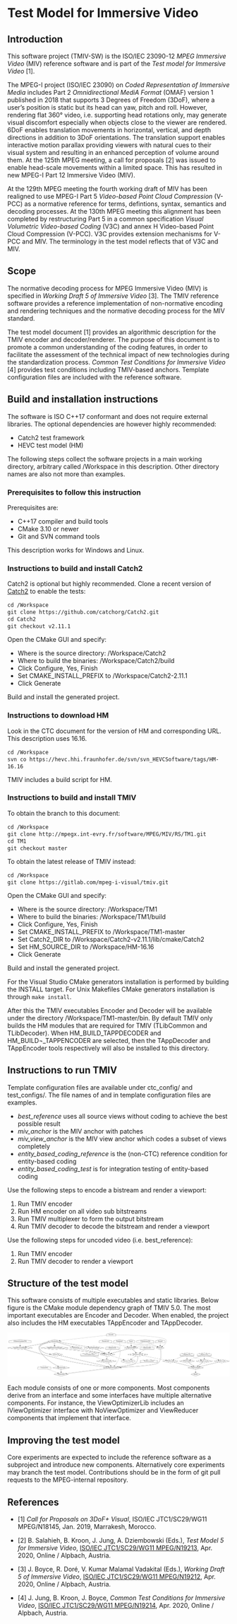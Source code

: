 # Test Model for Immersive Video

## Introduction

This software project (TMIV-SW) is the ISO/IEC 23090-12 *MPEG Immersive Video* (MIV) 
reference software and is part of the *Test model for Immersive Video* [1].

The MPEG-I project (ISO/IEC 23090) on *Coded Representation of Immersive Media*
includes Part 2 *Omnidirectional MediA Format* (OMAF) version 1 published in 2018 that supports 3 
Degrees of Freedom (3DoF), where a user’s position is static but its head can yaw, pitch and roll.
However, rendering flat 360° video, i.e. supporting head rotations only, may generate visual 
discomfort especially when objects close to the viewer are rendered. 6DoF enables translation 
movements in horizontal, vertical, and depth directions in addition to 3DoF orientations. The 
translation support enables interactive motion parallax providing viewers with natural cues to their
visual system and resulting in an enhanced perception of volume around them. At the 125th MPEG 
meeting, a call for proposals [2] was issued to enable head-scale movements within a limited space. 
This has resulted in new MPEG-I Part 12 Immersive Video (MIV).

At the 129th MPEG meeting the fourth working draft of MIV has been realigned to use MPEG-I Part 5
*Video-based Point Cloud Compression* (V-PCC) as a normative reference for terms, defintions, syntax,
semantics and decoding processes. At the 130th MPEG meeting this alignment has been completed by
restructuring Part 5 in a common specification *Visual Volumetric Video-based Coding* (V3C) and annex H
Video-based Point Cloud Compression (V-PCC). V3C provides extension mechanisms for V-PCC and MIV.
The terminology in the test model reflects that of V3C and MIV.

## Scope

The normative decoding process for MPEG Immersive Video (MIV) is specified in
*Working Draft 5 of Immersive Video* [3]. The TMIV reference software provides a reference implementation
of non-normative encoding and rendering techniques and the normative decoding process for the MIV 
standard.

The test model document [1] provides an algorithmic description for the TMIV encoder and 
decoder/renderer. The purpose of this document is to promote a common understanding of the coding
features, in order to facilitate the assessment of the technical impact of new technologies during
the standardization process. *Common Test Conditions for Immersive Video* [4] provides test conditions
including TMIV-based anchors. Template configuration files are included with the reference software.

## Build and installation instructions

The software is ISO C++17 conformant and does not require external libraries. 
The optional dependencies are however highly recommended:

 *	Catch2 test framework
 *	HEVC test model (HM)
	
The following steps collect the software projects in a main working directory,
arbitrary called /Workspace in this description. Other directory names are also
not more than examples.

### Prerequisites to follow this instruction

Prerequisites are:

  * C++17 compiler and build tools
  * CMake 3.10 or newer
  * Git and SVN command tools

This description works for Windows and Linux. 

### Instructions to build and install Catch2

Catch2 is optional but highly recommended. Clone a recent version of
[Catch2](https://github.com/catchorg/Catch2.git) to enable the tests:

    cd /Workspace
    git clone https://github.com/catchorg/Catch2.git
    cd Catch2
    git checkout v2.11.1

Open the CMake GUI and specify:

  * Where is the source directory: /Workspace/Catch2
  * Where to build the binaries: /Workspace/Catch2/build
  * Click Configure, Yes, Finish
  * Set CMAKE_INSTALL_PREFIX to /Workspace/Catch2-2.11.1
  * Click Generate

Build and install the generated project.

### Instructions to download HM

Look in the CTC document for the version of HM and corresponding URL. This
description uses 16.16.

    cd /Workspace
    svn co https://hevc.hhi.fraunhofer.de/svn/svn_HEVCSoftware/tags/HM-16.16

TMIV includes a build script for HM.

### Instructions to build and install TMIV

To obtain the branch to this document:

    cd /Workspace
    git clone http://mpegx.int-evry.fr/software/MPEG/MIV/RS/TM1.git
    cd TM1
    git checkout master
    
To obtain the latest release of TMIV instead:

    cd /Workspace
    git clone https://gitlab.com/mpeg-i-visual/tmiv.git
    
Open the CMake GUI and specify:

  * Where is the source directory: /Workspace/TM1
  * Where to build the binaries: /Workspace/TM1/build
  * Click Configure, Yes, Finish
  * Set CMAKE_INSTALL_PREFIX to /Workspace/TM1-master
  * Set Catch2_DIR to /Workspace/Catch2-v2.11.1/lib/cmake/Catch2
  * Set HM_SOURCE_DIR to /Workspace/HM-16.16
  * Click Generate

Build and install the generated project. 

For the Visual Studio CMake generators installation is performed by building the
INSTALL target. For Unix Makefiles CMake generators installation is through 
`make install`.

After this the TMIV executables Encoder and Decoder will be available under the
directory /Workspace/TM1-master/bin. By default TMIV only builds the HM modules
that are required for TMIV (TLibCommon and TLibDecoder). When
HM_BUILD_TAPPDECODER and HM_BUILD¬_TAPPENCODER are selected, then the
TAppDecoder and TAppEncoder tools respectively will also be installed to this
directory. 

## Instructions to run TMIV

Template configuration files are available under ctc_config/ and test_configs/. The file names of
and in template configuration files are examples.

  * *best_reference* uses all source views without coding to achieve the best possible result
  * *miv_anchor* is the MIV anchor with patches
  * *miv_view_anchor* is the MIV view anchor which codes a subset of views completely
  * *entity_based_coding_reference* is the (non-CTC) reference condition for entity-based coding
  * *entity_based_coding_test* is for integration testing of entity-based coding

Use the following steps to encode a bistream and render a viewport:

 1. Run TMIV encoder
 2. Run HM encoder on all video sub bitstreams
 3. Run TMIV multiplexer to form the output bitstream
 4. Run TMIV decoder to decode the bitstream and render a viewport

Use the following steps for uncoded video (i.e. best_reference):

 1. Run TMIV encoder
 4. Run TMIV decoder to render a viewport

## Structure of the test model

This software consists of multiple executables and static libraries. Below
figure is the CMake module dependency graph of TMIV 5.0. The most important
executables are Encoder and Decoder. When enabled, the project also includes the
HM executables TAppEncoder and TAppDecoder.

![CMake module graph](doc/module_graph.png)

Each module consists of one or more components. Most components derive from an
interface and some interfaces have multiple alternative components. For instance,
the ViewOptimizerLib includes an IViewOptimizer interface with NoViewOptimizer
and ViewReducer components that implement that interface.

## Improving the test model

Core experiments are expected to include the reference software as a subproject
and introduce new components. Alternatively core experiments may branch the test 
model. Contributions should be in the form of git pull requests to the
MPEG-internal repository.

## References

  * [1] *Call for Proposals on 3DoF+ Visual*, ISO/IEC JTC1/SC29/WG11 MPEG/N18145, Jan. 2019, Marrakesh,
Morocco.

  * [2] B. Salahieh, B. Kroon, J. Jung, A. Dziembowski (Eds.), *Test Model 5 for Immersive Video*,
[ISO/IEC JTC1/SC29/WG11 MPEG/N19213](https://isotc.iso.org/livelink/livelink?func=ll&objId=21282497&objAction=Open&nexturl=%2Flivelink%2Flivelink%3Ffunc%3Dll%26objId%3D21274865%26objAction%3Dbrowse%26viewType%3D1),
Apr. 2020, Online / Alpbach, Austria.

  * [3] J. Boyce, R. Doré, V. Kumar Malamal Vadakital (Eds.), *Working Draft 5 of Immersive Video*,
[ISO/IEC JTC1/SC29/WG11 MPEG/N19212](https://isotc.iso.org/livelink/livelink?func=ll&objId=21277683&objAction=Open&nexturl=%2Flivelink%2Flivelink%3Ffunc%3Dll%26objId%3D21274865%26objAction%3Dbrowse%26viewType%3D1),
Apr. 2020, Online / Alpbach, Austria.

  * [4] J. Jung, B. Kroon, J. Boyce, *Common Test Conditions for Immersive Video*,
[ISO/IEC JTC1/SC29/WG11 MPEG/N19214](https://isotc.iso.org/livelink/livelink?func=ll&objId=21279101&objAction=Open&nexturl=%2Flivelink%2Flivelink%3Ffunc%3Dll%26objId%3D21274865%26objAction%3Dbrowse%26viewType%3D1),
Apr. 2020, Online / Alpbach, Austria.
